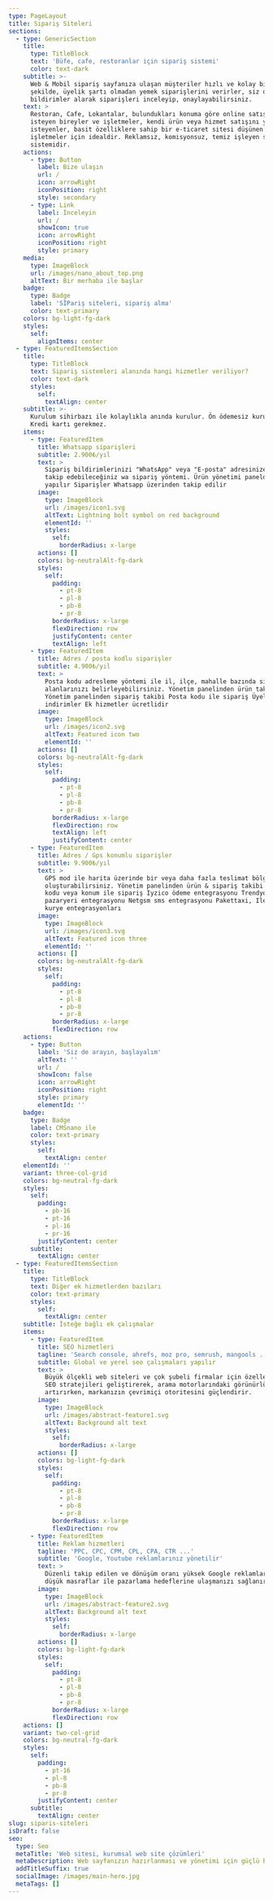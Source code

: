 ```yaml
---
type: PageLayout
title: Sipariş Siteleri
sections:
  - type: GenericSection
    title:
      type: TitleBlock
      text: 'Büfe, cafe, restoranlar için sipariş sistemi'
      color: text-dark
    subtitle: >-
      Web & Mobil sipariş sayfanıza ulaşan müşteriler hızlı ve kolay bir
      şekilde, üyelik şartı olmadan yemek siparişlerini verirler, siz de anında
      bildirimler alarak siparişleri inceleyip, onaylayabilirsiniz.
    text: >
      Restoran, Cafe, Lokantalar, bulundukları konuma göre online satış yapmak
      isteyen bireyler ve işletmeler, kendi ürün veya hizmet satışını yapmak
      isteyenler, basit özelliklere sahip bir e-ticaret sitesi düşünen
      işletmeler için idealdir. Reklamsız, komisyonsuz, temiz işleyen sipariş
      sistemidir.
    actions:
      - type: Button
        label: Bize ulaşın
        url: /
        icon: arrowRight
        iconPosition: right
        style: secondary
      - type: Link
        label: İnceleyin
        url: /
        showIcon: true
        icon: arrowRight
        iconPosition: right
        style: primary
    media:
      type: ImageBlock
      url: /images/nano_about_top.png
      altText: Bir merhaba ile başlar
    badge:
      type: Badge
      label: 'SİPariş siteleri, sipariş alma'
      color: text-primary
    colors: bg-light-fg-dark
    styles:
      self:
        alignItems: center
  - type: FeaturedItemsSection
    title:
      type: TitleBlock
      text: Sipariş sistemleri alanında hangi hizmetler veriliyor?
      color: text-dark
      styles:
        self:
          textAlign: center
    subtitle: >-
      Kurulum sihirbazı ile kolaylıkla anında kurulur. Ön ödemesiz kurulum.
      Kredi kartı gerekmez.
    items:
      - type: FeaturedItem
        title: Whatsapp siparişleri
        subtitle: 2.900₺/yıl
        text: >
          Sipariş bildirimlerinizi "WhatsApp" veya "E-posta" adresinize alarak
          takip edebileceğiniz wa sipariş yöntemi. Ürün yönetimi panelden
          yapılır Siparişler Whatsapp üzerinden takip edilir
        image:
          type: ImageBlock
          url: /images/icon1.svg
          altText: Lightning bolt symbol on red background
          elementId: ''
          styles:
            self:
              borderRadius: x-large
        actions: []
        colors: bg-neutralAlt-fg-dark
        styles:
          self:
            padding:
              - pt-8
              - pl-8
              - pb-8
              - pr-8
            borderRadius: x-large
            flexDirection: row
            justifyContent: center
            textAlign: left
      - type: FeaturedItem
        title: Adres / posta kodlu siparişler
        subtitle: 4.900₺/yıl
        text: >
          Posta kodu adresleme yöntemi ile il, ilçe, mahalle bazında sipariş
          alanlarınızı belirleyebilirsiniz. Yönetim panelinden ürün takibi
          Yönetim panelinden sipariş takibi Posta kodu ile sipariş Üyelere özel
          indirimler Ek hizmetler ücretlidir
        image:
          type: ImageBlock
          url: /images/icon2.svg
          altText: Featured icon two
          elementId: ''
        actions: []
        colors: bg-neutralAlt-fg-dark
        styles:
          self:
            padding:
              - pt-8
              - pl-8
              - pb-8
              - pr-8
            borderRadius: x-large
            flexDirection: row
            textAlign: left
            justifyContent: center
      - type: FeaturedItem
        title: Adres / Gps konumlu siparişler
        subtitle: 9.900₺/yıl
        text: >
          GPS mod ile harita üzerinde bir veya daha fazla teslimat bölgeleri
          oluşturabilirsiniz. Yönetim panelinden ürün & sipariş takibi Posta
          kodu veya konum ile sipariş Iyzico ödeme entegrasyonu Trendyol
          pazaryeri entegrasyonu Netgsm sms entegrasyonu Pakettaxi, Iletmen
          kurye entegrasyonları
        image:
          type: ImageBlock
          url: /images/icon3.svg
          altText: Featured icon three
          elementId: ''
        actions: []
        colors: bg-neutralAlt-fg-dark
        styles:
          self:
            padding:
              - pt-8
              - pl-8
              - pb-8
              - pr-8
            borderRadius: x-large
            flexDirection: row
    actions:
      - type: Button
        label: 'Siz de arayın, başlayalım'
        altText: ''
        url: /
        showIcon: false
        icon: arrowRight
        iconPosition: right
        style: primary
        elementId: ''
    badge:
      type: Badge
      label: CMSnano ile
      color: text-primary
      styles:
        self:
          textAlign: center
    elementId: ''
    variant: three-col-grid
    colors: bg-neutral-fg-dark
    styles:
      self:
        padding:
          - pb-16
          - pt-16
          - pl-16
          - pr-16
        justifyContent: center
      subtitle:
        textAlign: center
  - type: FeaturedItemsSection
    title:
      type: TitleBlock
      text: Diğer ek hizmetlerden bazıları
      color: text-primary
      styles:
        self:
          textAlign: center
    subtitle: İsteğe bağlı ek çalışmalar
    items:
      - type: FeaturedItem
        title: SEO hizmetleri
        tagline: 'Search console, ahrefs, moz pro, semrush, mangools ...'
        subtitle: Global ve yerel seo çalışmaları yapılır
        text: >
          Büyük ölçekli web siteleri ve çok şubeli firmalar için özelleştirilmiş
          SEO stratejileri geliştirerek, arama motorlarındaki görünürlüğünüzü
          artırırken, markanızın çevrimiçi otoritesini güçlendirir.
        image:
          type: ImageBlock
          url: /images/abstract-feature1.svg
          altText: Background alt text
          styles:
            self:
              borderRadius: x-large
        actions: []
        colors: bg-light-fg-dark
        styles:
          self:
            padding:
              - pt-8
              - pl-8
              - pb-8
              - pr-8
            borderRadius: x-large
            flexDirection: row
      - type: FeaturedItem
        title: Reklam hizmetleri
        tagline: 'PPC, CPC, CPM, CPL, CPA, CTR ...'
        subtitle: 'Google, Youtube reklamlarınız yönetilir'
        text: >
          Düzenli takip edilen ve dönüşüm oranı yüksek Google reklamlar ile
          düşük masraflar ile pazarlama hedeflerine ulaşmanızı sağlanır.
        image:
          type: ImageBlock
          url: /images/abstract-feature2.svg
          altText: Background alt text
          styles:
            self:
              borderRadius: x-large
        actions: []
        colors: bg-light-fg-dark
        styles:
          self:
            padding:
              - pt-8
              - pl-8
              - pb-8
              - pr-8
            borderRadius: x-large
            flexDirection: row
    actions: []
    variant: two-col-grid
    colors: bg-neutral-fg-dark
    styles:
      self:
        padding:
          - pt-16
          - pl-8
          - pb-8
          - pr-8
        justifyContent: center
      subtitle:
        textAlign: center
slug: siparis-siteleri
isDraft: false
seo:
  type: Seo
  metaTitle: 'Web sitesi, kurumsal web site çözümleri'
  metaDescription: Web sayfanızın hazırlanması ve yönetimi için güçlü bir çözüm ortağı
  addTitleSuffix: true
  socialImage: /images/main-hero.jpg
  metaTags: []
---
```

